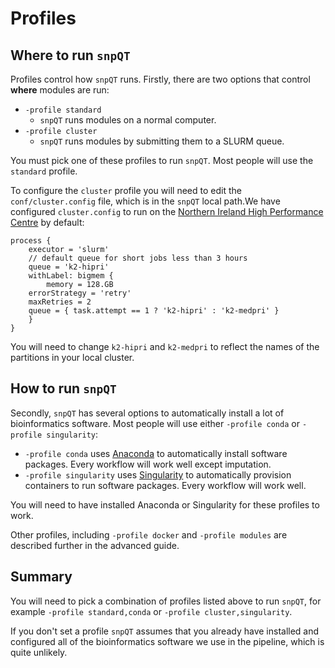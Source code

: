 # Profiles

## Where to run `snpQT`

Profiles control how `snpQT` runs. Firstly, there are two options that control
**where** modules are run:

* `-profile standard`
    * `snpQT` runs modules on a normal computer. 
* `-profile cluster`
    * `snpQT` runs modules by submitting them to a SLURM queue.

You must pick one of these profiles to run `snpQT`. Most people will use the
`standard` profile.

To configure the `cluster` profile you will need to edit the
`conf/cluster.config` file, which is in the `snpQT` local path.We have configured `cluster.config`
to run on the [Northern Ireland High Performance Centre](https://www.ni-hpc.ac.uk) by
default:

```
process {
    executor = 'slurm'
    // default queue for short jobs less than 3 hours
    queue = 'k2-hipri' 
    withLabel: bigmem {
    	memory = 128.GB
	errorStrategy = 'retry'
	maxRetries = 2
	queue = { task.attempt == 1 ? 'k2-hipri' : 'k2-medpri' } 
    }
}
```

You will need to change `k2-hipri` and `k2-medpri` to reflect the names of the
partitions in your local cluster. 
    
## How to run `snpQT`

Secondly, `snpQT` has several options to automatically install a lot of
bioinformatics software. Most people will use either `-profile conda` or
`-profile singularity`:

* `-profile conda` uses
  [Anaconda](https://docs.anaconda.com/anaconda/install/index.html) to
  automatically install software packages. Every workflow will work well except
  imputation.
* `-profile singularity` uses [Singularity](https://sylabs.io/singularity/) to
  automatically provision containers to run software packages. Every workflow
  will work well.

You will need to have installed Anaconda or Singularity for these profiles to
work.

Other profiles, including `-profile docker` and `-profile modules` are described
further in the advanced guide.

## Summary

You will need to pick a combination of profiles listed above to run `snpQT`, for
example `-profile standard,conda` or `-profile cluster,singularity`.

If you don't set a profile `snpQT` assumes that you already have installed and
configured all of the bioinformatics software we use in the pipeline, which is
quite unlikely. 
